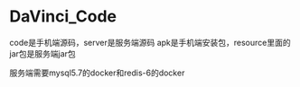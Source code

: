 # DaVinci_Code
code是手机端源码，server是服务端源码
apk是手机端安装包，resource里面的jar包是服务端jar包

服务端需要mysql5.7的docker和redis-6的docker
